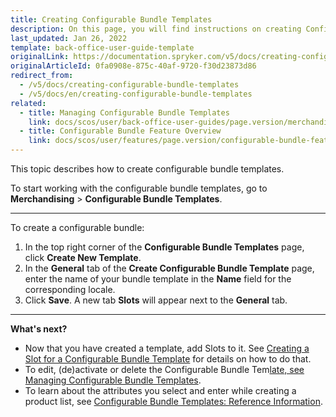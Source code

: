 ```yaml
---
title: Creating Configurable Bundle Templates
description: On this page, you will find instructions on creating Configurable Bundle Templates in the Spryker Back Office.
last_updated: Jan 26, 2022
template: back-office-user-guide-template
originalLink: https://documentation.spryker.com/v5/docs/creating-configurable-bundle-templates
originalArticleId: 0fa0908e-875c-40af-9720-f30d23873d86
redirect_from:
  - /v5/docs/creating-configurable-bundle-templates
  - /v5/docs/en/creating-configurable-bundle-templates
related:
  - title: Managing Configurable Bundle Templates
    link: docs/scos/user/back-office-user-guides/page.version/merchandising/configurable-bundle-templates/managing-configurable-bundle-templates.html
  - title: Configurable Bundle Feature Overview
    link: docs/scos/user/features/page.version/configurable-bundle-feature-overview.html
---
```


This topic describes how to create configurable bundle templates.

To start working with the configurable bundle templates, go to **Merchandising** > **Configurable Bundle Templates**.

---
To create a configurable bundle:

1. In the top right corner of the **Configurable Bundle Templates** page, click **Create New Template**.
2. In the **General** tab of the **Create Configurable Bundle Template** page, enter the name of your bundle template in the **Name** field for the corresponding locale.
3. Click **Save**. A new tab **Slots** will appear next to the **General** tab.
***
**What's next?**

* Now that you have created a template, add Slots to it. See [Creating a Slot for a Configurable Bundle Template](/docs/scos/user/back-office-user-guides/{{page.version}}/merchandising/configurable-bundle-templates/managing-configurable-bundle-templates.html#creating-a-slot-for-a-configurable-bundle-template) for details on how to do that.
* To edit, (de)activate or delete the Configurable Bundle Tem[late, see Managing Configurable Bundle Templates](/docs/scos/user/back-office-user-guides/{{page.version}}/merchandising/configurable-bundle-templates/managing-configurable-bundle-templates.html).
* To learn about the attributes you select and enter while creating a product list, see [Configurable Bundle Templates: Reference Information](/docs/scos/user/back-office-user-guides/{{page.version}}/merchandising/configurable-bundle-templates/references/configurable-bundle-templates-reference-information.html).

